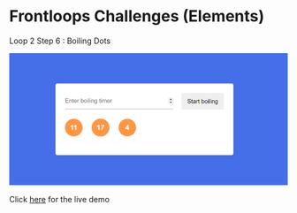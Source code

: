 # Frontloops Challenges (Elements)

Loop 2 Step 6 : Boiling Dots

![preview image](./design/preview.png "Click below for live demo")

Click [here](https://zathio.github.io/frontloops-challenges/elements-challenges/loop2-step6/) for the live demo